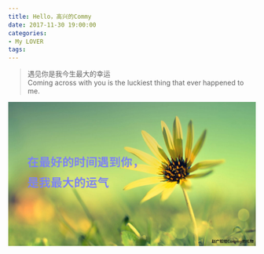 ```yaml
---
title: Hello，高兴的Commy
date: 2017-11-30 19:00:00
categories:
- My LOVER
tags:
---
```



> 遇见你是我今生最大的幸运  
Coming across with you is the luckiest thing that ever happened to me.


![MY BEST LOVER](/assets/images/mylover.jpg)  




